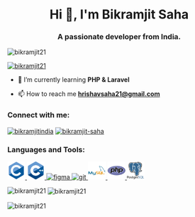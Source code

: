 <h1 align="center">Hi 👋, I'm Bikramjit Saha</h1>
<h3 align="center">A passionate developer from India.</h3>

<p align="left"> <img src="https://komarev.com/ghpvc/?username=bikramjit21&label=Profile%20views&color=0e75b6&style=flat" alt="bikramjit21" /> </p>

<p align="left"> <a href="https://github.com/ryo-ma/github-profile-trophy"><img src="https://github-profile-trophy.vercel.app/?username=bikramjit21" alt="bikramjit21" /></a> </p>

- 🌱 I’m currently learning **PHP & Laravel**

- 📫 How to reach me **hrishavsaha21@gmail.com**

<h3 align="left">Connect with me:</h3>
<p align="left">
<a href="https://twitter.com/bikramjitindia" target="blank"><img align="center" src="https://raw.githubusercontent.com/rahuldkjain/github-profile-readme-generator/master/src/images/icons/Social/twitter.svg" alt="bikramjitindia" height="30" width="40" /></a>
  <a href="https://www.linkedin.com/in/bikramjit-saha-44b3251a0/" target="blank"><img align="center" src="https://raw.githubusercontent.com/rahuldkjain/github-profile-readme-generator/master/src/images/icons/Social/linkedin.svg" alt="bikramjit-saha" height="30" width="40" /></a>
</p>

<h3 align="left">Languages and Tools:</h3>
<p align="left"> <a href="https://www.cprogramming.com/" target="_blank" rel="noreferrer"> <img src="https://raw.githubusercontent.com/devicons/devicon/master/icons/c/c-original.svg" alt="c" width="40" height="40"/> </a> <a href="https://www.w3schools.com/cpp/" target="_blank" rel="noreferrer"> <img src="https://raw.githubusercontent.com/devicons/devicon/master/icons/cplusplus/cplusplus-original.svg" alt="cplusplus" width="40" height="40"/> </a> <a href="https://www.figma.com/" target="_blank" rel="noreferrer"> <img src="https://www.vectorlogo.zone/logos/figma/figma-icon.svg" alt="figma" width="40" height="40"/> </a> <a href="https://git-scm.com/" target="_blank" rel="noreferrer"> <img src="https://www.vectorlogo.zone/logos/git-scm/git-scm-icon.svg" alt="git" width="40" height="40"/> </a> <a href="https://www.mysql.com/" target="_blank" rel="noreferrer"> <img src="https://raw.githubusercontent.com/devicons/devicon/master/icons/mysql/mysql-original-wordmark.svg" alt="mysql" width="40" height="40"/> </a> <a href="https://www.php.net" target="_blank" rel="noreferrer"> <img src="https://raw.githubusercontent.com/devicons/devicon/master/icons/php/php-original.svg" alt="php" width="40" height="40"/> </a> <a href="https://www.postgresql.org" target="_blank" rel="noreferrer"> <img src="https://raw.githubusercontent.com/devicons/devicon/master/icons/postgresql/postgresql-original-wordmark.svg" alt="postgresql" width="40" height="40"/> </a> </p>

<p><img align="left" src="https://github-readme-stats.vercel.app/api/top-langs?username=bikramjit21&show_icons=true&locale=en&layout=compact" alt="bikramjit21" /></p>

<p>&nbsp;<img align="center" src="https://github-readme-stats.vercel.app/api?username=bikramjit21&show_icons=true&locale=en" alt="bikramjit21" /></p>

<p><img align="center" src="https://github-readme-streak-stats.herokuapp.com/?user=bikramjit21&" alt="bikramjit21" /></p>
